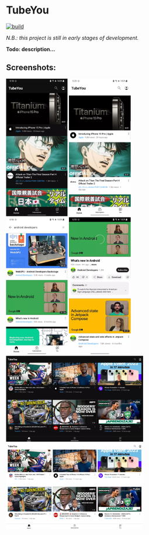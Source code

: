 TubeYou
=========

[![build](https://github.com/whyrising/jetpack-compose-template/actions/workflows/main.yml/badge.svg)](https://github.com/whyrising/jetpack-compose-template/actions/workflows/main.yml)

_N.B.: this project is still in early stages of development._

**Todo: description...**

## Screenshots:

<img src="docs/Screenshot_1.webp" height="375" /> <img src="docs/Screenshot_3.webp" height="375" /> <img src="docs/Screenshot_5.webp" height="375" /> <img src="docs/Screenshot_6.webp" height="375" />
<img src="docs/Screenshot_2.webp" width="375" /> <img src="docs/Screenshot_4.webp" width="375" />
